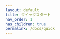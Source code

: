 ```yaml
---
layout: default
title: クイックスタート
nav_order: 1
has_children: true
permalink: /docs/quick
---
```








